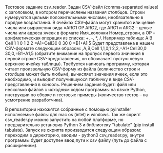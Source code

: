 Тестовое задание csv_reader.
Задан CSV-файл (comma-separated values) с заголовком, в котором перечислены названия столбцов. Строки нумеруются целыми положительными числами, необязательно в порядке возрастания. В ячейках CSV-файла могут хранится или целые числа или выражения вида =ARG1 OP ARG2, где ARG1 и ARG2 – целые числа или адреса ячеек в формате Имя_колонки Номер_строки, а OP – арифметическая операция из списка: +, -, *, /.
  Например таблица:
	A	B	Cell
1	1	0	1
2	2	=A1+Cell30	0
30	0	=B1+A1	5
  Будет представлена в нашем CSV-формате следующим образом:
,A,B,Cell
1,1,0,1
2,2,=A1+Cell30,0
30,0,=B1+A1,5
(обратите внимание на пропуск первого значения в первой строке CSV-представления, он обозначает пустую левую верхнюю ячейку таблицы).
  Требуется написать программу, которая читает произвольную CSV-форму из файла (количество строк и столбцов может быть любым), вычисляет значения ячеек, если это необходимо, и выводит получившуюся табличку в виде CSV-представления в консоль. Решением задания будет: файл или несколько файлов с исходным кодом программы на языке Python, инструкции по сборке и тестовые примеры (количество тестов – на усмотрение разработчика).

В репозитории нахожятся собранные с помощью pyinstaller исполняемые файлы для mac os (intel) и windows. Так же скрипт csv_reader.py можно запустить на любой платформе, но предварительно установив Python 3 и библиотеку "tabulate" (pip install tabulate). Запуск из скрипта производится следующим образом: переходим в директорию, вводим - python3 csv_reader.py, внутри программы будет доступен ввод пути к csv файлу (путь до файла с расширением).
